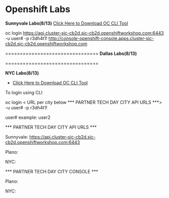 # Openshift Labs


**Sunnyvale Labs(8/13)**
   [Click Here to Download OC CLI Tool](https://mirror.openshift.com/pub/openshift-v4/clients/ocp/4.1.4)

   oc login https://api.cluster-sjc-cb2d.sjc-cb2d.openshiftworkshop.com:6443 -u user# -p r3dh4t1!
   http://console-openshift-console.apps.cluster-sjc-cb2d.sjc-cb2d.openshiftworkshop.com 

================================
**Dallas Labs(8/13)**


================================

**NYC Labs(8/13)**





- [Click Here to Download OC CLI Tool](https://mirror.openshift.com/pub/openshift-v4/clients/ocp/4.1.4)

To login using CLI

oc login < URL per city below *** PARTNER TECH DAY CITY API URLS ***> -u user# -p r3dh4t1!

user# example: user2

*** PARTNER TECH DAY CITY API URLS ***

Sunnyvale: https://api.cluster-sjc-cb2d.sjc-cb2d.openshiftworkshop.com:6443

Plano:

NYC: 
 
*** PARTNER TECH DAY CITY CONSOLE ***



Plano:

NYC: 

